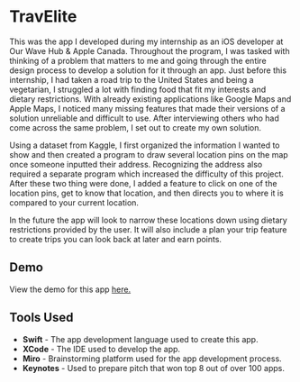 # TravElite

This was the app I developed during my internship as an iOS developer at Our Wave Hub & Apple Canada. Throughout the program, I was tasked with thinking of a problem that matters to me and going through the entire design process to develop a solution for it through an app. Just before this internship, I had taken a road trip to the United States and being a vegetarian, I struggled a lot with finding food that fit my interests and dietary restrictions. With already existing applications like Google Maps and Apple Maps, I noticed many missing features that made their versions of a solution unreliable and difficult to use. After interviewing others who had come across the same problem, I set out to create my own solution. 

Using a dataset from Kaggle, I first organized the information I wanted to show and then created a program to draw several location pins on the map once someone inputted their address. Recognizing the address also required a separate program which increased the difficulty of this project. After these two thing were done, I added a feature to click on one of the location pins, get to know that location, and then directs you to where it is compared to your current location.

In the future the app will look to narrow these locations down using dietary restrictions provided by the user. It will also include a plan your trip feature to create trips you can look back at later and earn points. 

## Demo
View the demo for this app [here.](https://youtube.com/shorts/1iAvAzrOFHw?feature=share)

## Tools Used
- **Swift** - The app development language used to create this app.
- **XCode** - The IDE used to develop the app.
- **Miro** - Brainstorming platform used for the app development process.
- **Keynotes** - Used to prepare pitch that won top 8 out of over 100 apps. 

